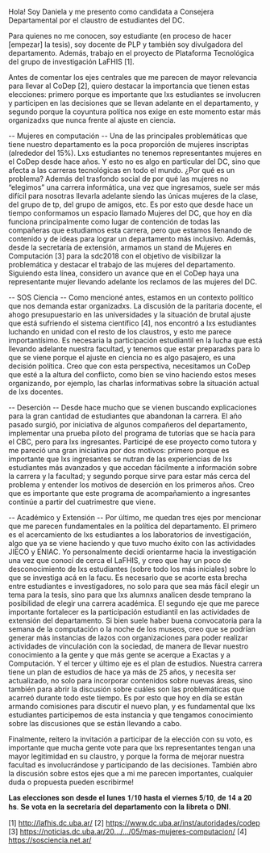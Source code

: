 Hola! Soy Daniela y me presento como candidata a Consejera Departamental por el claustro de estudiantes del DC.

Para quienes no me conocen, soy estudiante (en proceso de hacer [empezar] la tesis), soy docente de PLP y también soy divulgadora del departamento. Además, trabajo en el proyecto de Plataforma Tecnológica del grupo de investigación LaFHIS [1].

Antes de comentar los ejes centrales que me parecen de mayor relevancia para llevar al CoDep [2], quiero destacar la importancia que tienen estas elecciones: primero porque es importante que lxs estudiantes se involucren y participen en las decisiones que se llevan adelante en el departamento, y segundo porque la coyuntura política nos exige en este momento estar más organizadxs que nunca frente al ajuste en ciencia.

-- Mujeres en computación --
Una de las principales problemáticas que tiene nuestro departamento es la poca proporción de mujeres inscriptas (alrededor del 15%). Lxs estudiantes no tenemos representantes mujeres en el CoDep desde hace años. Y esto no es algo en particular del DC, sino que afecta a las carreras tecnológicas en todo el mundo. ¿Por qué es un problema? Además del trasfondo social de por qué las mujeres no “elegimos” una carrera informática, una vez que ingresamos, suele ser más difícil para nosotras llevarla adelante siendo las únicas mujeres de la clase, del grupo de tp, del grupo de amigos, etc. Es por esto que desde hace un tiempo conformamos un espacio llamado Mujeres del DC, que hoy en día funciona principalmente como lugar de contención de todas las compañeras que estudiamos esta carrera, pero que estamos llenando de contenido y de ideas para lograr un departamento más inclusivo. Además, desde la secretaría de extensión, armamos un stand de Mujeres en Computación [3] para la sdc2018 con el objetivo de visibilizar la problemática y destacar el trabajo de las mujeres del departamento. Siguiendo esta línea, considero un avance que en el CoDep haya una representante mujer llevando adelante los reclamos de las mujeres del DC.

-- SOS Ciencia --
Como mencioné antes, estamos en un contexto político que nos demanda estar organizadxs. La discusión de la paritaria docente, el ahogo presupuestario en las universidades y la situación de brutal ajuste que está sufriendo el sistema científico [4], nos encontró a lxs estudiantes luchando en unidad con el resto de los claustros, y esto me parece importantísimo. Es necesaria la participación estudiantil en la lucha que está llevando adelante nuestra facultad, y tenemos que estar preparadxs para lo que se viene porque el ajuste en ciencia no es algo pasajero, es una decisión política. Creo que con esta perspectiva, necesitamos un CoDep que esté a la altura del conflicto, como bien se vino haciendo estos meses organizando, por ejemplo, las charlas informativas sobre la situación actual de lxs docentes.

-- Deserción --
Desde hace mucho que se vienen buscando explicaciones para la gran cantidad de estudiantes que abandonan la carrera. El año pasado surgió, por iniciativa de algunos compañeros del departamento, implementar una prueba piloto del programa de tutorías que se hacía para el CBC, pero para lxs ingresantes. Participé de ese proyecto como tutora y me pareció una gran iniciativa por dos motivos: primero porque es importante que lxs ingresantes se nutran de las experiencias de lxs estudiantes más avanzados y que accedan fácilmente a información sobre la carrera y la facultad; y segundo porque sirve para estar más cerca del problema y entender los motivos de deserción en los primeros años. Creo que es importante que este programa de acompañamiento a ingresantes continúe a partir del cuatrimestre que viene.

-- Académico y Extensión --
Por último, me quedan tres ejes por mencionar que me parecen fundamentales en la política del departamento. El primero es el acercamiento de lxs estudiantes a los laboratorios de investigación, algo que ya se viene haciendo y que tuvo mucho éxito con las actividades JIECO y ENIAC. Yo personalmente decidí orientarme hacia la investigación una vez que conocí de cerca el LaFHIS, y creo que hay un poco de desconocimiento de lxs estudiantes (sobre todo los más iniciales) sobre lo que se investiga acá en la facu. Es necesario que se acorte esta brecha entre estudiantes e investigadores, no solo para que sea más fácil elegir un tema para la tesis, sino para que lxs alumnxs analicen desde temprano la posibilidad de elegir una carrera académica. El segundo eje que me parece importante fortalecer es la participación estudiantil en las actividades de extensión del departamento. Si bien suele haber buena convocatoria para la semana de la computación o la noche de los museos, creo que se podrían generar más instancias de lazos con organizaciones para poder realizar actividades de vinculación con la sociedad, de manera de llevar nuestro conocimiento a la gente y que más gente se acerque a Exactas y a Computación. Y el tercer y último eje es el plan de estudios. Nuestra carrera tiene un plan de estudios de hace ya más de 25 años, y necesita ser actualizado, no solo para incorporar contenidos sobre nuevas áreas, sino también para abrir la discusión sobre cuáles son las problemáticas que acarreó durante todo este tiempo. Es por esto que hoy en día se están armando comisiones para discutir el nuevo plan, y es fundamental que lxs estudiantes participemos de esta instancia y que tengamos conocimiento sobre las discusiones que se están llevando a cabo.

Finalmente, reitero la invitación a participar de la elección con su voto, es importante que mucha gente vote para que lxs representantes tengan una mayor legitimidad en su claustro, y porque la forma de mejorar nuestra facultad es involucrándose y participando de las decisiones. También abro la discusión sobre estos ejes que a mi me parecen importantes, cualquier duda o propuesta pueden escribirme!

𝐋𝐚𝐬 𝐞𝐥𝐞𝐜𝐜𝐢𝐨𝐧𝐞𝐬 𝐬𝐨𝐧 𝐝𝐞𝐬𝐝𝐞 𝐞𝐥 𝐥𝐮𝐧𝐞𝐬 𝟏/𝟏𝟎 𝐡𝐚𝐬𝐭𝐚 𝐞𝐥 𝐯𝐢𝐞𝐫𝐧𝐞𝐬 𝟓/𝟏𝟎, 𝐝𝐞 𝟏𝟒 𝐚 𝟐𝟎 𝐡𝐬. 𝐒𝐞 𝐯𝐨𝐭𝐚 𝐞𝐧 𝐥𝐚 𝐬𝐞𝐜𝐫𝐞𝐭𝐚𝐫í𝐚 𝐝𝐞𝐥 𝐝𝐞𝐩𝐚𝐫𝐭𝐚𝐦𝐞𝐧𝐭𝐨 𝐜𝐨𝐧 𝐥𝐚 𝐥𝐢𝐛𝐫𝐞𝐭𝐚 𝐨 𝐃𝐍𝐈.

[1] http://lafhis.dc.uba.ar/
[2] https://www.dc.uba.ar/inst/autoridades/codep
[3] https://noticias.dc.uba.ar/20…/…/05/mas-mujeres-computacion/
[4] https://sosciencia.net.ar/
